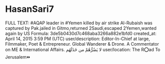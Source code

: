 # HasanSari7

FULL TEXT: #AQAP leader in #Yemen killed by air strike Al-Rubaish was captured by Pak.jailed in Gitmo,returned 2Saudi,escaped 2Yemen,wanted again by US
Formula: 3de5b0430d7c468aba3266a882e1bfd0
created_at: April 14, 2015 3:59 PM (UTC)
user/description: Editor-In-Chief at large, Filmmaker, Poet & Entrepreneur. 
Global Wanderer & Drone. A Commentator on ME & International Affairs.
  لا يَضُرُّهُمْ من خَذَلَهُم
user/location: The R⭕ad To Jerusalem⏩